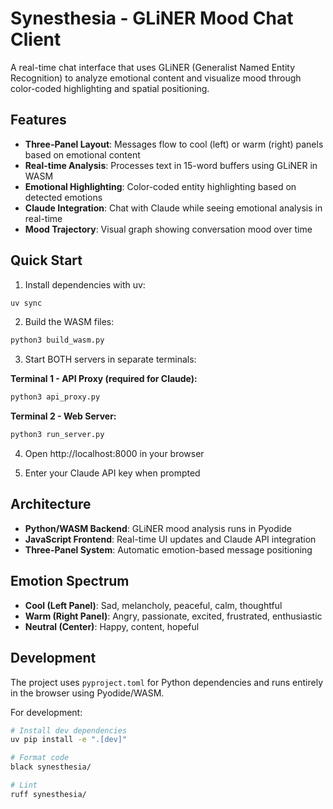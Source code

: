 # Synesthesia - GLiNER Mood Chat Client

A real-time chat interface that uses GLiNER (Generalist Named Entity Recognition) to analyze emotional content and visualize mood through color-coded highlighting and spatial positioning.

## Features

- **Three-Panel Layout**: Messages flow to cool (left) or warm (right) panels based on emotional content
- **Real-time Analysis**: Processes text in 15-word buffers using GLiNER in WASM
- **Emotional Highlighting**: Color-coded entity highlighting based on detected emotions
- **Claude Integration**: Chat with Claude while seeing emotional analysis in real-time
- **Mood Trajectory**: Visual graph showing conversation mood over time

## Quick Start

1. Install dependencies with uv:
```bash
uv sync
```

2. Build the WASM files:
```bash
python3 build_wasm.py
```

3. Start BOTH servers in separate terminals:

**Terminal 1 - API Proxy (required for Claude):**
```bash
python3 api_proxy.py
```

**Terminal 2 - Web Server:**
```bash
python3 run_server.py
```

4. Open http://localhost:8000 in your browser

5. Enter your Claude API key when prompted

## Architecture

- **Python/WASM Backend**: GLiNER mood analysis runs in Pyodide
- **JavaScript Frontend**: Real-time UI updates and Claude API integration
- **Three-Panel System**: Automatic emotion-based message positioning

## Emotion Spectrum

- **Cool (Left Panel)**: Sad, melancholy, peaceful, calm, thoughtful
- **Warm (Right Panel)**: Angry, passionate, excited, frustrated, enthusiastic
- **Neutral (Center)**: Happy, content, hopeful

## Development

The project uses `pyproject.toml` for Python dependencies and runs entirely in the browser using Pyodide/WASM.

For development:
```bash
# Install dev dependencies
uv pip install -e ".[dev]"

# Format code
black synesthesia/

# Lint
ruff synesthesia/
```